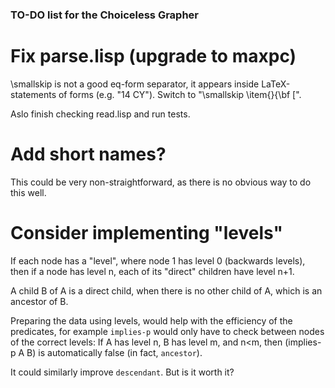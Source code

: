 ### TO-DO list for the Choiceless Grapher

# Fix parse.lisp (upgrade to maxpc)

\\smallskip is not a good eq-form separator, it appears inside LaTeX-statements of forms (e.g. "14 CY"). Switch to "\\smallskip
\\item{}{\\bf [".

Aslo finish checking read.lisp and run tests.

# Add short names?

This could be very non-straightforward, as there is no obvious way to do this well.

# Consider implementing "levels"

If each node has a "level", where node 1 has level 0 (backwards levels), then if a node has level n, each of its "direct" children have level n+1.

A child B of A is a direct child, when there is no other child of A, which is an ancestor of B.

Preparing the data using levels, would help with the efficiency of the predicates, for example `implies-p` would only have to check between nodes of the correct levels:
If A has level n, B has level m, and n<m, then (implies-p A B) is automatically false (in fact, `ancestor`).

It could similarly improve `descendant`. But is it worth it? 
